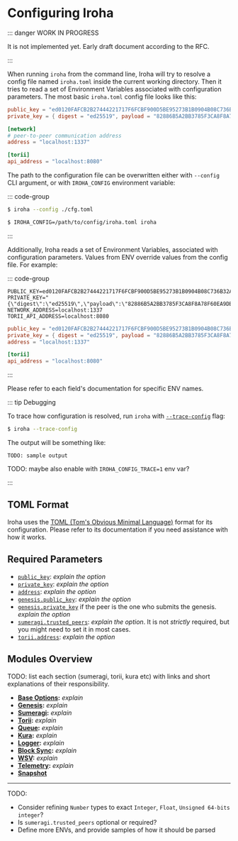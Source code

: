 # Configuring Iroha

::: danger WORK IN PROGRESS

It is not implemented yet. Early draft document according to the RFC.

:::

When running `iroha` from the command line, Iroha will try to resolve a
config file named `iroha.toml` inside the current working directory. Then it tries to read a set of
Environment Variables associated with configuration parameters. The most
basic `iroha.toml` config file looks like this:

```toml
public_key = "ed0120FAFCB2B27444221717F6FCBF900D5BE95273B1B0904B08C736B32A19F16AC1F9"
private_key = { digest = "ed25519", payload = "82886B5A2BB3785F3CA8F8A78F60EA9DB62F939937B1CFA8407316EF07909A8D236808A6D4C12C91CA19E54686C2B8F5F3A786278E3824B4571EF234DEC8683B" }

[network]
# peer-to-peer communication address
address = "localhost:1337"

[torii]
api_address = "localhost:8080"
```

The path to the configuration file can be overwritten either with
`--config` CLI argument, or with `IROHA_CONFIG` environment variable:

::: code-group

```bash [With --config]
$ iroha --config ./cfg.toml
```

```bash [With IROHA_CONFIG]
$ IROHA_CONFIG=/path/to/config/iroha.toml iroha
```

:::

Additionally, Iroha reads a set of Environment Variables, associated with
configuration parameters. Values from ENV override values from the config
file. For example:

::: code-group

```shell [ENV variables]
PUBLIC_KEY=ed0120FAFCB2B27444221717F6FCBF900D5BE95273B1B0904B08C736B32A19F16AC1F9
PRIVATE_KEY="{\"digest\":\"ed25519\",\"payload\":\"82886B5A2BB3785F3CA8F8A78F60EA9DB62F939937B1CFA8407316EF07909A8D236808A6D4C12C91CA19E54686C2B8F5F3A786278E3824B4571EF234DEC8683B\"}"
NETWORK_ADDRESS=localhost:1337
TORII_API_ADDRESS=localhost:8080
```

```toml [Equivalent in TOML]
public_key = "ed0120FAFCB2B27444221717F6FCBF900D5BE95273B1B0904B08C736B32A19F16AC1F9"
private_key = { digest = "ed25519", payload = "82886B5A2BB3785F3CA8F8A78F60EA9DB62F939937B1CFA8407316EF07909A8D236808A6D4C12C91CA19E54686C2B8F5F3A786278E3824B4571EF234DEC8683B" }
address = "localhost:1337"

[torii]
api_address = "localhost:8080"
```

:::

Please refer to each field's documentation for specific ENV names.

::: tip Debugging

To trace how configuration is resolved, run `iroha` with
[`--trace-config`](../cli#trace-config) flag:

```bash
$ iroha --trace-config
```

The output will be something like:

```
TODO: sample output
```

TODO: maybe also enable with `IROHA_CONFIG_TRACE=1` env var?

:::

## TOML Format

Iroha uses the [TOML (Tom's Obvious Minimal Language)](https://toml.io/) format
for its configuration. Please refer to its documentation if you need
assistance with how it works.

## Required Parameters

- [`public_key`](base-params#public-key): _explain the option_
- [`private_key`](base-params#private-key): _explain the option_
- [`address`](base-params#address): _explain the option_
- [`genesis.public_key`](genesis-params#genesis-public-key): _explain the
  option_
- [`genesis.private_key`](genesis-params#genesis-private-key) if the peer
  is the one who submits the genesis. _explain the option_
- [`sumeragi.trusted_peers`](sumeragi-params#sumeragi-trusted-peers):
  _explain the option_. It is not _strictly_ required, but you might need
  to set it in most cases.
- [`torii.address`](torii-params#torii-address): _explain the
  option_

## Modules Overview

TODO: list each section (sumeragi, torii, kura etc) with links and short explanations of their responsibility.

- **[Base Options](base-params):** _explain_
- **[Genesis](genesis-params):** _explain_
- **[Sumeragi](sumeragi-params):** _explain_
- **[Torii](torii-params):** _explain_
- **[Queue](queue-params):** _explain_
- **[Kura](kura-params):** _explain_
- **[Logger](logger-params):** _explain_
- **[Block Sync](block-sync-params):** _explain_
- **[WSV](wsv-params):** _explain_
- **[Telemetry](telemetry-params):** _explain_
- **[Snapshot](./snapshot-params)**

---

TODO:

- Consider refining `Number` types to exact `Integer`, `Float`,
  `Unsigned 64-bits integer`?
- Is `sumeragi.trusted_peers` optional or required?
- Define more ENVs, and provide samples of how it should be parsed
